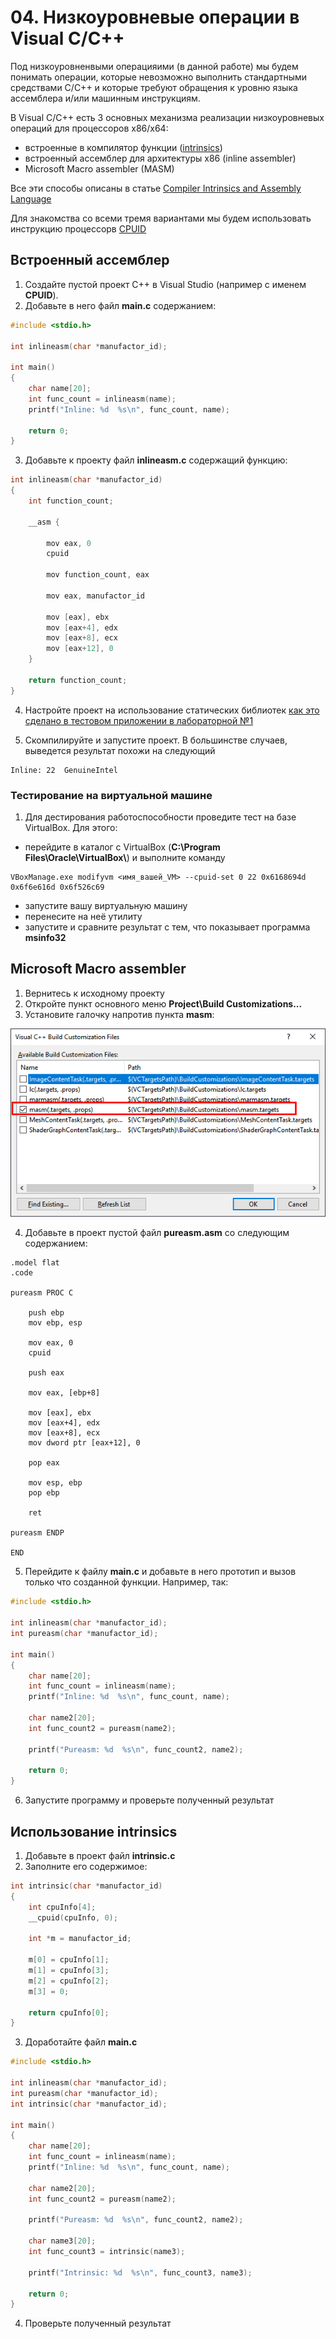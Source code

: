 # 04. Низкоуровневые операции в Visual C/C++

Под низкоуровненвыми операцияими (в данной работе) мы будем понимать операции, которые невозможно выполнить стандартными средствами C/С++ и которые требуют обращения к уровню языка ассемблера и/или машинным инструкциям.

В Visual C/C++ есть 3 основных механизма реализации низкоуровневых операций для процессоров x86/x64:
- встроенные в компилятор функции ([intrinsics](https://en.wikipedia.org/wiki/Intrinsic_function))
- встроенный ассемблер для архитектуры x86 (inline assembler)
- Microsoft Macro assembler (MASM)

Все эти способы описаны в статье [Compiler Intrinsics and Assembly Language](https://docs.microsoft.com/en-us/cpp/intrinsics/compiler-intrinsics-and-assembly-language)

Для знакомства со всеми тремя вариантами мы будем использовать инструкцию процессорв [CPUID](https://en.wikipedia.org/wiki/CPUID)


## Встроенный ассемблер

1. Создайте пустой проект C++ в Visual Studio (например с именем **CPUID**).
2. Добавьте в него файл **main.c** содержанием:
```C
#include <stdio.h>

int inlineasm(char *manufactor_id);

int main()
{
	char name[20];
	int func_count = inlineasm(name);
	printf("Inline: %d  %s\n", func_count, name);

	return 0;
}
```

3. Добавьте к проекту файл **inlineasm.c** содержащий функцию:
```C
int inlineasm(char *manufactor_id)
{
	int function_count;

	__asm {

		mov eax, 0
		cpuid

		mov function_count, eax

		mov eax, manufactor_id

		mov [eax], ebx
		mov [eax+4], edx
		mov [eax+8], ecx
		mov [eax+12], 0
	}

	return function_count;
}
```

4. Настройте проект на использование статических библиотек [как это сделано в тестовом приложении в лабораторной №1](../lab/01_New_system_call.md)

5. Скомпилируйте и запустите проект. В большинстве случаев, выведется результат похожи на следующий

```
Inline: 22  GenuineIntel
```

### Тестирование на виртуальной машине

1. Для дестирования работоспособности проведите тест на базе VirtualBox. Для этого:
- перейдите в каталог с VirtualBox (**C:\\Program Files\\Oracle\\VirtualBox\\**) и выполните команду

```
VBoxManage.exe modifyvm <имя_вашей_VM> --cpuid-set 0 22 0x6168694d 0x6f6e616d 0x6f526c69
```

- запустите вашу виртуальную машину
- перенесите на неё утилиту
- запустите и сравните результат с тем, что показывает программа **msinfo32** 


## Microsoft Macro assembler

1. Вернитесь к исходному проекту
2. Откройте пункт основного меню **Project\\Build Customizations...**
3. Установите галочку напротив пункта **masm**:

![Masm targets and props](images/04/Image1.png)

4. Добавьте в проект пустой файл **pureasm.asm** со следующим содержанием:

```Asm
.model flat
.code

pureasm PROC C

	push ebp
	mov ebp, esp

	mov eax, 0
	cpuid

	push eax

	mov eax, [ebp+8]

	mov [eax], ebx
	mov [eax+4], edx
	mov [eax+8], ecx
	mov dword ptr [eax+12], 0

	pop eax

	mov esp, ebp
	pop ebp

	ret 

pureasm ENDP

END
```

5. Перейдите к файлу **main.c** и добавьте в него прототип и вызов только что созданной функции. Например, так:

```C
#include <stdio.h>

int inlineasm(char *manufactor_id);
int pureasm(char *manufactor_id);

int main()
{
	char name[20];
	int func_count = inlineasm(name);
	printf("Inline: %d  %s\n", func_count, name);

	char name2[20];
	int func_count2 = pureasm(name2);

	printf("Pureasm: %d  %s\n", func_count2, name2);

	return 0;
}
```

6. Запустите программу и проверьте полученный результат

## Использование intrinsics

1. Добавьте в проект файл **intrinsic.c**
2. Заполните его содержимое:

```C
int intrinsic(char *manufactor_id)
{
	int cpuInfo[4];
	__cpuid(cpuInfo, 0);

	int *m = manufactor_id;

	m[0] = cpuInfo[1];
	m[1] = cpuInfo[3];
	m[2] = cpuInfo[2];
	m[3] = 0;

	return cpuInfo[0];
}
```

3. Доработайте файл **main.c**

```C
#include <stdio.h>

int inlineasm(char *manufactor_id);
int pureasm(char *manufactor_id);
int intrinsic(char *manufactor_id);

int main()
{
	char name[20];
	int func_count = inlineasm(name);
	printf("Inline: %d  %s\n", func_count, name);

	char name2[20];
	int func_count2 = pureasm(name2);

	printf("Pureasm: %d  %s\n", func_count2, name2);

	char name3[20];
	int func_count3 = intrinsic(name3);

	printf("Intrinsic: %d  %s\n", func_count3, name3);

	return 0;
}
```

4. Проверьте полученный результат
